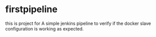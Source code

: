 # firstpipeline
this is project for A simple jenkins pipeline to verify if the docker slave configuration is working as expected.
